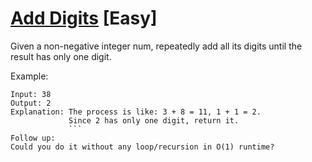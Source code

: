 # [Add Digits](https://leetcode.com/problems/add-digits/) [Easy]

Given a non-negative integer num, repeatedly add all its digits until the result has only one digit.

Example:
```
Input: 38
Output: 2 
Explanation: The process is like: 3 + 8 = 11, 1 + 1 = 2. 
             Since 2 has only one digit, return it.
             ```
Follow up:
Could you do it without any loop/recursion in O(1) runtime?